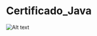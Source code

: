 # Certificado_Java

<img title="a title" alt="Alt text" src="https://www.bacancytechnology.com/qanda/wp-content/uploads/2023/05/Difference-Between-List.of-and-Arrays.asList.png">
